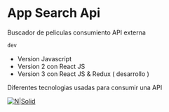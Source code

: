# App Search Api
Buscador de peliculas consumiento API externa
```sh
dev
```

  - Version Javascript
  - Version 2 con React JS
  - Version 3 con React JS & Redux ( desarrollo )

Diferentes tecnologias usadas para consumir una API

[![N|Solid](https://i.imgur.com/dFATbxK.png)](https://#.com/)